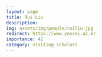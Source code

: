 ```yaml
---
layout: page
title: Rui Liu
description:
img: assets/img/people/ruiliu.jpg
redirect: https://www.yonsei.ac.kr
importance: 42
category: visiting scholars
---
```


